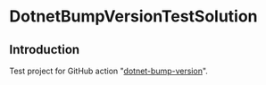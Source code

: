 # DotnetBumpVersionTestSolution

## Introduction

Test project for GitHub action "[dotnet-bump-version](https://github.com/SiqiLu/dotnet-bump-version)".